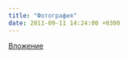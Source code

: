 ```yaml
---
title: "Фотография"
date: 2011-09-11 14:24:00 +0300
---
```



[Вложение](https://vk.com/photo41076938_267147539)

